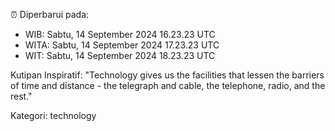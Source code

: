 ⏰ Diperbarui pada:
- WIB: Sabtu, 14 September 2024 16.23.23 UTC
- WITA: Sabtu, 14 September 2024 17.23.23 UTC
- WIT: Sabtu, 14 September 2024 18.23.23 UTC

Kutipan Inspiratif:
"Technology gives us the facilities that lessen the barriers of time and distance - the telegraph and cable, the telephone, radio, and the rest."


Kategori: technology

